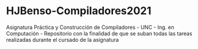 # HJBenso-Compiladores2021
Asignatura Práctica y Construcción de Compiladores - UNC - Ing. en Computación - Repositorio con la finalidad de que se suban todas las tareas realizadas durante el cursado de la asignatura
